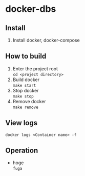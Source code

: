 # docker-dbs

## Install
1. Install docker, docker-compose

## How to build
1. Enter the project root<br>
   ```cd <project directory>```
2. Build docker<br>
   ```make start```
3. Stop docker<br>
   ```make stop```
4. Remove docker<br>
   ```make remove```


## View logs
```docker logs <Container name> -f```

## Operation
- hoge<br>
  ```fuga```
